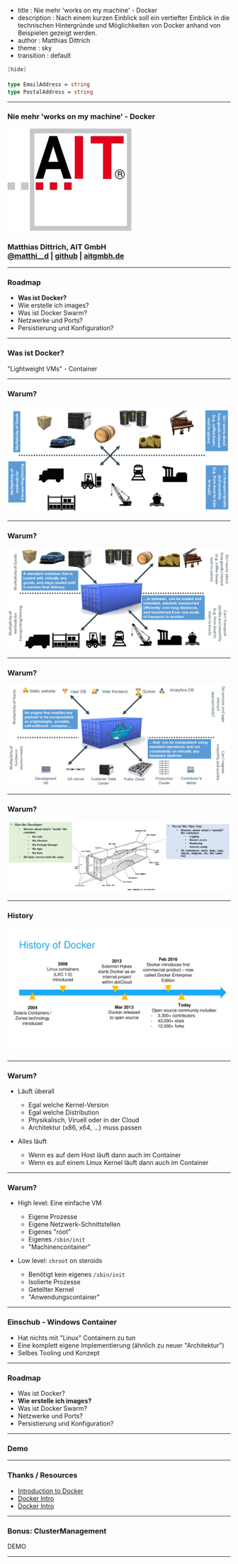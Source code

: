 - title : Nie mehr 'works on my machine' - Docker
- description : Nach einem kurzen Einblick soll ein vertiefter Einblick in die technischen Hintergründe und Möglichkeiten von Docker anhand von Beispielen gezeigt werden.
- author : Matthias Dittrich
- theme : sky
- transition : default

```fsharp
[hide]

type EmailAddress = string
type PostalAddress = string
```

***

### Nie mehr 'works on my machine' - Docker

<img style="border-style: none" border="0" src="images/AIT-Logo_small.jpg" />

### **Matthias Dittrich**, AIT GmbH <br /> [@matthi\_\_d](http://twitter.com/matthi__d) | [github](https://github.com/matthid) | [aitgmbh.de](http://www.aitgmbh.de/)

***

### Roadmap

 - **Was ist Docker?**
 - Wie erstelle ich images?
 - Was ist Docker Swarm?
 - Netzwerke und Ports?
 - Persistierung und Konfiguration?

---

### Was ist Docker?

"Lightweight VMs" - Container

---

### Warum?

![Transport 1960](images/Docker_Transport1960.png)

---

### Warum?

![Transport Solved](images/Docker_Transport_solved.png)

---

### Warum?

![Transport Docker](images/Docker_Container.png)

---

### Warum?

![Docker DevOps](images/Docker_Container_DevOps.png)

---

### History

![History](images/Docker_History.png)

---

### Warum?

- Läuft überall
  - Egal welche Kernel-Version
  - Egal welche Distribution
  - Physikalisch, Viruell oder in der Cloud
  - Architektur (x86, x64, ...) muss passen

- Alles läuft
  - Wenn es auf dem Host läuft dann auch im Container
  - Wenn es auf einem Linux Kernel läuft dann auch im Container

---

### Warum?

- High level: Eine einfache VM
  - Eigene Prozesse
  - Eigene Netzwerk-Schnittstellen
  - Eigenes "root"
  - Eigenes `/sbin/init`
  - "Machinencontainer"

- Low level: `chroot` on steroids
  - Benötigt kein eigenes `/sbin/init`
  - Isolierte Prozesse
  - Geteilter Kernel
  - "Anwendungscontainer"

---

### Einschub - Windows Container

- Hat nichts mit "Linux" Containern zu tun
- Eine komplett eigene Implementierung (ähnlich zu neuer "Architektur")
- Selbes Tooling und Konzept

***

### Roadmap

 - Was ist Docker?
 - **Wie erstelle ich images?**
 - Was ist Docker Swarm?
 - Netzwerke und Ports?
 - Persistierung und Konfiguration?

---

### Demo

***

### Thanks / Resources

- [Introduction to Docker](https://www.slideshare.net/Docker/introduction-to-docker-2017)
- [Docker Intro](https://www.slideshare.net/dotCloud/docker-intro-november)
- [Docker Intro](http://pointful.github.io/docker-intro)

***

### Bonus: ClusterManagement

DEMO

***